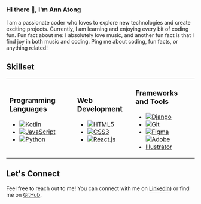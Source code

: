 
### Hi there 👋, I'm Ann Atong

I am a passionate coder who loves to explore new technologies and create exciting projects. Currently, I am learning  and enjoying every bit of coding fun. Fun fact about me: I absolutely love music, and another fun fact is that I find joy in both music and coding.
Ping me about coding, fun facts, or anything related!

## Skillset

<table>
<tr>
  <td>
    <h3>Programming Languages</h3>
    <ul>
      <li><a href="https://www.example.com/link-to-kotlin"><img src="https://img.shields.io/badge/-Kotlin-blue?style=flat-square&logo=Kotlin&logoColor=white" alt="Kotlin"></a></li>
      <li><a href="https://www.example.com/link-to-javascript"><img src="https://img.shields.io/badge/-JavaScript-yellow?style=flat-square&logo=JavaScript&logoColor=white" alt="JavaScript"></a></li>
      <li><a href="https://www.example.com/link-to-python"><img src="https://img.shields.io/badge/-Python-blue?style=flat-square&logo=Python&logoColor=white" alt="Python"></a></li>
    </ul>
  </td>
  <td>
    <h3>Web Development</h3>
    <ul>
      <li><a href="https://www.example.com/link-to-html5"><img src="https://img.shields.io/badge/-HTML5-orange?style=flat-square&logo=HTML5&logoColor=white" alt="HTML5"></a></li>
      <li><a href="https://www.example.com/link-to-css3"><img src="https://img.shields.io/badge/-CSS3-blue?style=flat-square&logo=CSS3&logoColor=white" alt="CSS3"></a></li>
<!--       <li><a href="https://www.example.com/link-to-nextjs"><img src="https://img.shields.io/badge/-Next.js-black?style=flat-square&logo=Next.js&logoColor=white" alt="Next.js"></a></li> -->
      <li><a href="https://www.example.com/link-to-reactjs"><img src="https://img.shields.io/badge/-React.js-blue?style=flat-square&logo=React&logoColor=white" alt="React.js"></a></li>
    </ul>
  </td>
  <td>
    <h3>Frameworks and Tools</h3>
    <ul>
      <li><a href="https://www.example.com/link-to-django"><img src="https://img.shields.io/badge/-Django-green?style=flat-square&logo=Django&logoColor=white" alt="Django"></a></li>
      <li><a href="https://www.example.com/link-to-git"><img src="https://img.shields.io/badge/-Git-red?style=flat-square&logo=Git&logoColor=white" alt="Git"></a></li>
      <li><a href="https://www.example.com/link-to-figma"><img src="https://img.shields.io/badge/-Figma-purple?style=flat-square&logo=Figma&logoColor=white" alt="Figma"></a></li>
      <li><a href="https://www.example.com/link-to-illustrator"><img src="https://img.shields.io/badge/-Adobe%20Illustrator-blue?style=flat-square&logo=Adobe%20Illustrator&logoColor=white" alt="Adobe Illustrator"></a></li>
    </ul>
  </td>
</tr>
</table>

## Let's Connect

Feel free to reach out to me! You can connect with me on [LinkedIn](https://www.linkedin.com/in/ann-atong/)) or find me on [GitHub](https://github.com/akechann).
